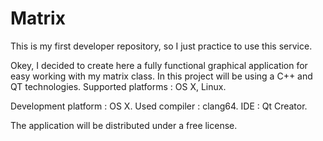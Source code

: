 # Matrix
This is my first developer repository, so I just practice to use this service.

Okey, I decided to create here a fully functional graphical application for easy working with my matrix class.
In this project will be using a C++ and QT technologies.
Supported platforms : OS X, Linux.

Development platform : OS X.
Used compiler : clang64.
IDE : Qt Creator.

The application will be distributed under a free license.
